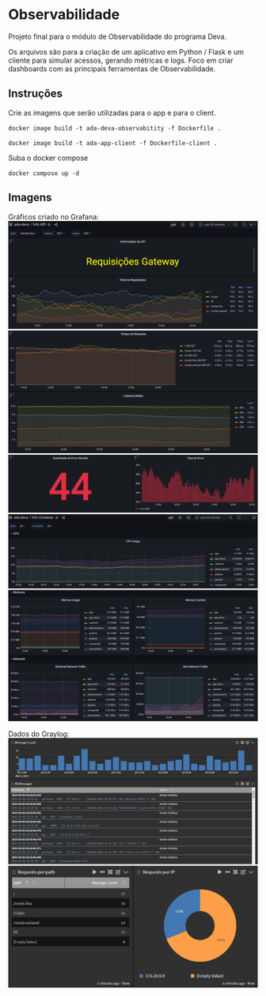 # Observabilidade

Projeto final para o módulo de Observabilidade do programa Deva.

Os arquivos são para a criação de um aplicativo em Python / Flask e um cliente para simular acessos, gerando métricas e logs.
Foco em criar dashboards com as principais ferramentas de Observabilidade.

## Instruções

Crie as imagens que serão utilizadas para o app e para o client.

```
docker image build -t ada-deva-observabitity -f Dockerfile .
```

```
docker image build -t ada-app-client -f Dockerfile-client .
```

Suba o docker compose
```
docker compose up -d
```

## Imagens

Gráficos criado no Grafana:
![Grafana 1](/screenshots/screenshot-1.jpg)
![Grafana 2](/screenshots/screenshot-2.jpg)
![Grafana 3](/screenshots/screenshot-3.jpg)
![Grafana 4](/screenshots/screenshot-4.jpg)
![Grafana 5](/screenshots/screenshot-5.jpg)

Dados do Graylog:
![Graylog 1](/screenshots/screenshot-6.jpg)
![Graylog 2](/screenshots/screenshot-7.jpg)